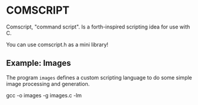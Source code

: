 # COMSCRIPT

Comscript, "command script". Is a forth-inspired scripting idea for use with C.

You can use comscript.h as a mini library!

## Example: Images

The program `images` defines a custom scripting language to do some simple image processing and generation.

gcc -o images -g images.c -lm

